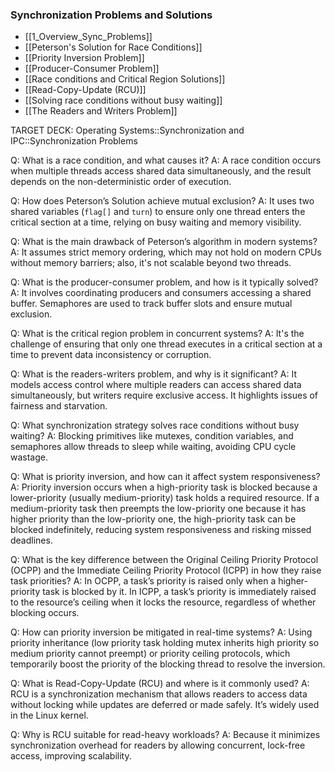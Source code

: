 ### Synchronization Problems and Solutions
- [[1_Overview_Sync_Problems]]
- [[Peterson's Solution for Race Conditions]]
- [[Priority Inversion Problem]]
- [[Producer-Consumer Problem]]
- [[Race conditions and Critical Region Solutions]]
- [[Read-Copy-Update (RCU)]]
- [[Solving race conditions without busy waiting]]
- [[The Readers and Writers Problem]]

TARGET DECK: Operating Systems::Synchronization and IPC::Synchronization Problems

Q: What is a race condition, and what causes it?
A: A race condition occurs when multiple threads access shared data simultaneously, and the result depends on the non-deterministic order of execution.
<!--ID: 1748149871973-->


Q: How does Peterson’s Solution achieve mutual exclusion?
A: It uses two shared variables (`flag[]` and `turn`) to ensure only one thread enters the critical section at a time, relying on busy waiting and memory visibility.
<!--ID: 1748149871977-->


Q: What is the main drawback of Peterson’s algorithm in modern systems?
A: It assumes strict memory ordering, which may not hold on modern CPUs without memory barriers; also, it's not scalable beyond two threads.
<!--ID: 1748149871979-->


Q: What is the producer-consumer problem, and how is it typically solved?
A: It involves coordinating producers and consumers accessing a shared buffer. Semaphores are used to track buffer slots and ensure mutual exclusion.
<!--ID: 1748149871983-->


Q: What is the critical region problem in concurrent systems?
A: It's the challenge of ensuring that only one thread executes in a critical section at a time to prevent data inconsistency or corruption.
<!--ID: 1748149871986-->


Q: What is the readers-writers problem, and why is it significant?
A: It models access control where multiple readers can access shared data simultaneously, but writers require exclusive access. It highlights issues of fairness and starvation.
<!--ID: 1748149871989-->


Q: What synchronization strategy solves race conditions without busy waiting?
A: Blocking primitives like mutexes, condition variables, and semaphores allow threads to sleep while waiting, avoiding CPU cycle wastage.
<!--ID: 1748149871993-->


Q: What is priority inversion, and how can it affect system responsiveness?
A: Priority inversion occurs when a high-priority task is blocked because a lower-priority (usually medium-priority) task holds a required resource. If a medium-priority task then preempts the low-priority one because it has higher priority than the low-priority one, the high-priority task can be blocked indefinitely, reducing system responsiveness and risking missed deadlines.

Q: What is the key difference between the Original Ceiling Priority Protocol (OCPP) and the Immediate Ceiling Priority Protocol (ICPP) in how they raise task priorities?
A: In OCPP, a task’s priority is raised only when a higher-priority task is blocked by it. In ICPP, a task’s priority is immediately raised to the resource’s ceiling when it locks the resource, regardless of whether blocking occurs.
<!--ID: 1748304905340-->

Q: How can priority inversion be mitigated in real-time systems?
A: Using priority inheritance (low priority task holding mutex inherits high priority so medium priority cannot preempt) or priority ceiling protocols, which temporarily boost the priority of the blocking thread to resolve the inversion.

Q: What is Read-Copy-Update (RCU) and where is it commonly used?
A: RCU is a synchronization mechanism that allows readers to access data without locking while updates are deferred or made safely. It’s widely used in the Linux kernel.
<!--ID: 1748149872001-->

Q: Why is RCU suitable for read-heavy workloads?
A: Because it minimizes synchronization overhead for readers by allowing concurrent, lock-free access, improving scalability.
<!--ID: 1748149872004-->

